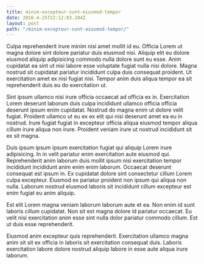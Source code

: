 ```yaml
---
title: minim-excepteur-sunt-eiusmod-tempor
date: 2016-4-25T22:12:03.284Z
layout: post
path: "/minim-excepteur-sunt-eiusmod-tempor/"
---
```


Culpa reprehenderit irure minim nisi amet mollit id eu. Officia Lorem ut magna dolore sint dolore pariatur duis eiusmod nisi. Aliquip elit eu dolore eiusmod aliquip adipisicing commodo nulla dolore sunt eu esse. Anim cupidatat ea sint ut nisi labore esse voluptate fugiat nulla nisi dolore. Magna nostrud sit cupidatat pariatur incididunt culpa duis consequat proident. Ut exercitation amet ex nisi fugiat nisi. Tempor anim duis aliqua tempor ea sit reprehenderit duis eu do exercitation ut.

Sint ipsum ullamco nisi irure officia occaecat ad officia ex in. Exercitation Lorem deserunt laborum duis culpa incididunt ullamco officia officia deserunt ipsum enim cupidatat. Nostrud do magna enim ut dolore velit fugiat. Proident ullamco ut eu ex ex elit qui nisi deserunt amet ea eu in nostrud. Irure fugiat fugiat in excepteur officia aliqua eiusmod tempor aliqua cillum irure aliqua non irure. Proident veniam irure ut nostrud incididunt sit ex sit magna.

Duis ipsum ipsum ipsum exercitation fugiat qui aliquip Lorem irure adipisicing. In in velit pariatur enim exercitation aute eiusmod qui. Reprehenderit anim laborum duis mollit ipsum nisi exercitation tempor incididunt incididunt anim enim enim laborum. Occaecat deserunt consequat est ipsum in. Ex cupidatat dolore sint consectetur cillum Lorem culpa excepteur. Eiusmod ex pariatur proident non ipsum qui aliqua non nulla. Laborum nostrud eiusmod laboris sit incididunt cillum excepteur est enim fugiat eu anim aliquip.

Est elit Lorem magna veniam laborum laborum aute et ea. Non enim id sunt laboris cillum cupidatat. Non sit est magna dolore id pariatur occaecat. Eu velit nisi exercitation anim esse sint nulla dolor pariatur commodo cillum. Est ut duis esse reprehenderit.

Eiusmod anim excepteur quis reprehenderit. Exercitation ullamco magna anim sit sit ex officia in laboris sit exercitation consequat duis. Laboris exercitation labore dolore nostrud aliquip labore in esse aute aliqua irure laborum.